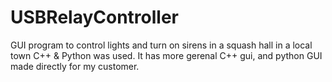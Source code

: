 # USBRelayController
GUI program to control lights and turn on sirens in a squash hall in a local town
C++ & Python was used. It has more gerenal C++ gui, and python GUI made directly for my customer.
